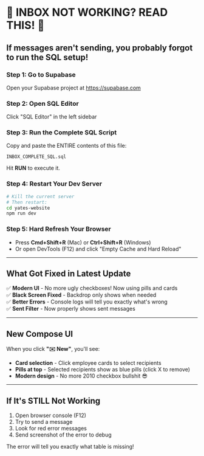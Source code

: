 # 🚨 INBOX NOT WORKING? READ THIS! 🚨

## If messages aren't sending, you probably forgot to run the SQL setup!

### Step 1: Go to Supabase
Open your Supabase project at https://supabase.com

### Step 2: Open SQL Editor
Click "SQL Editor" in the left sidebar

### Step 3: Run the Complete SQL Script
Copy and paste the ENTIRE contents of this file:
```
INBOX_COMPLETE_SQL.sql
```

Hit **RUN** to execute it.

### Step 4: Restart Your Dev Server
```bash
# Kill the current server
# Then restart:
cd yates-website
npm run dev
```

### Step 5: Hard Refresh Your Browser
- Press **Cmd+Shift+R** (Mac) or **Ctrl+Shift+R** (Windows)
- Or open DevTools (F12) and click "Empty Cache and Hard Reload"

---

## What Got Fixed in Latest Update

✅ **Modern UI** - No more ugly checkboxes! Now using pills and cards  
✅ **Black Screen Fixed** - Backdrop only shows when needed  
✅ **Better Errors** - Console logs will tell you exactly what's wrong  
✅ **Sent Filter** - Now properly shows sent messages  

---

## New Compose UI

When you click **"✉️ New"**, you'll see:
- **Card selection** - Click employee cards to select recipients
- **Pills at top** - Selected recipients show as blue pills (click X to remove)
- **Modern design** - No more 2010 checkbox bullshit 😎

---

## If It's STILL Not Working

1. Open browser console (F12)
2. Try to send a message
3. Look for red error messages
4. Send screenshot of the error to debug

The error will tell you exactly what table is missing!

